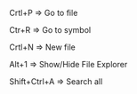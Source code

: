 Crtl+P => Go to file

Ctr+R => Go to symbol 

Crtl+N => New file

Alt+1 => Show/Hide File Explorer

Shift+Ctrl+A => Search all

